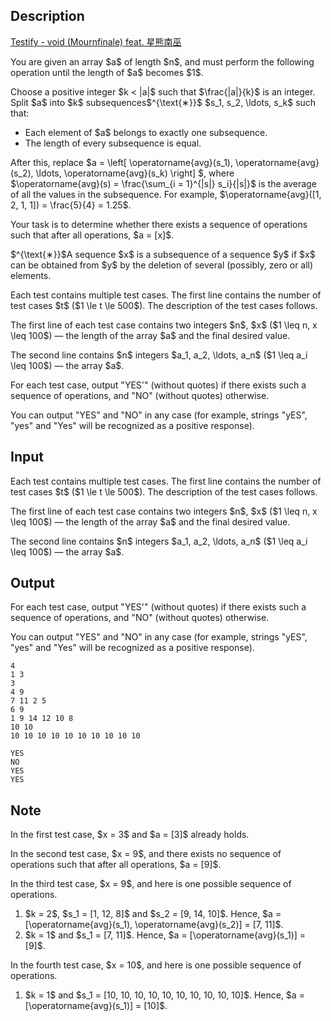 ## Description

<div><div class="epigraph"><div class="epigraph-text"><a href="https://www.youtube.com/watch?v=xkUN_9HFNPg"><span class="tex-font-style-it">Testify - void (Mournfinale) feat. 星熊南巫</span></a></div><div class="epigraph-source"> </div></div><p>You are given an array $a$ of length $n$, and must perform the following operation until the length of $a$ becomes $1$.</p><p>Choose a positive integer $k &lt; |a|$ such that $\frac{|a|}{k}$ is an integer. Split $a$ into $k$ subsequences$^{\text{∗}}$ $s_1, s_2, \ldots, s_k$ such that:</p><ul> <li> Each element of $a$ belongs to exactly one subsequence.</li><li> The length of every subsequence is equal. </li></ul><p>After this, replace $a = \left[ \operatorname{avg}(s_1), \operatorname{avg}(s_2), \ldots, \operatorname{avg}(s_k) \right] $, where $\operatorname{avg}(s) = \frac{\sum_{i = 1}^{|s|} s_i}{|s|}$ is the average of all the values in the subsequence. For example, $\operatorname{avg}([1, 2, 1, 1]) = \frac{5}{4} = 1.25$.</p><p>Your task is to determine whether there exists a sequence of operations such that after all operations, $a = [x]$.</p><div class="statement-footnote"><p>$^{\text{∗}}$A sequence $x$ is a subsequence of a sequence $y$ if $x$ can be obtained from $y$ by the deletion of several (possibly, zero or all) elements.</p></div></div><div class="input-specification"><p>Each test contains multiple test cases. The first line contains the number of test cases $t$ ($1 \le t \le 500$). The description of the test cases follows.</p><p>The first line of each test case contains two integers $n$, $x$ ($1 \leq n, x \leq 100$) — the length of the array $a$ and the final desired value.</p><p>The second line contains $n$ integers $a_1, a_2, \ldots, a_n$ ($1 \leq a_i \leq 100$) — the array $a$.</p></div><div class="output-specification"><p>For each test case, output "<span class="tex-font-style-tt">YES'</span>" (without quotes) if there exists such a sequence of operations, and "<span class="tex-font-style-tt">NO</span>" (without quotes) otherwise.</p><p>You can output <span class="tex-font-style-tt">"YES"</span> and <span class="tex-font-style-tt">"NO"</span> in any case (for example, strings <span class="tex-font-style-tt">"yES"</span>, <span class="tex-font-style-tt">"yes"</span> and <span class="tex-font-style-tt">"Yes"</span> will be recognized as a positive response).</p></div>

## Input

<p>Each test contains multiple test cases. The first line contains the number of test cases $t$ ($1 \le t \le 500$). The description of the test cases follows.</p><p>The first line of each test case contains two integers $n$, $x$ ($1 \leq n, x \leq 100$) — the length of the array $a$ and the final desired value.</p><p>The second line contains $n$ integers $a_1, a_2, \ldots, a_n$ ($1 \leq a_i \leq 100$) — the array $a$.</p>

## Output

<p>For each test case, output "<span class="tex-font-style-tt">YES'</span>" (without quotes) if there exists such a sequence of operations, and "<span class="tex-font-style-tt">NO</span>" (without quotes) otherwise.</p><p>You can output <span class="tex-font-style-tt">"YES"</span> and <span class="tex-font-style-tt">"NO"</span> in any case (for example, strings <span class="tex-font-style-tt">"yES"</span>, <span class="tex-font-style-tt">"yes"</span> and <span class="tex-font-style-tt">"Yes"</span> will be recognized as a positive response).</p>





```input1|2,3,6,7
4
1 3
3
4 9
7 11 2 5
6 9
1 9 14 12 10 8
10 10
10 10 10 10 10 10 10 10 10 10
```




```output1
YES
NO
YES
YES
```



## Note

<p>In the first test case, $x = 3$ and $a = [3]$ already holds.</p><p>In the second test case, $x = 9$, and there exists no sequence of operations such that after all operations, $a = [9]$.</p><p>In the third test case, $x = 9$, and here is one possible sequence of operations.</p><ol> <li> $k = 2$, $s_1 = [1, 12, 8]$ and $s_2 = [9, 14, 10]$. Hence, $a = [\operatorname{avg}(s_1), \operatorname{avg}(s_2)] = [7, 11]$.</li><li> $k = 1$ and $s_1 = [7, 11]$. Hence, $a = [\operatorname{avg}(s_1)] = [9]$. </li></ol><p>In the fourth test case, $x = 10$, and here is one possible sequence of operations.</p><ol> <li> $k = 1$ and $s_1 = [10, 10, 10, 10, 10, 10, 10, 10, 10, 10]$. Hence, $a = [\operatorname{avg}(s_1)] = [10]$. </li></ol>
